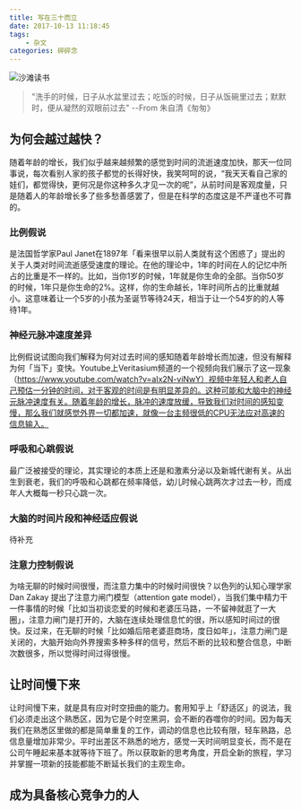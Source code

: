 ```yaml
---
title: 写在三十而立
date: 2017-10-13 11:18:45
tags: 
    - 杂文
categories: 碎碎念
---
```

![沙滩读书](readbook.png)

> "洗手的时候，日子从水盆里过去；吃饭的时候，日子从饭碗里过去；默默时，便从凝然的双眼前过去" --From 朱自清《匆匆》

<!--more-->

## 为何会越过越快？

随着年龄的增长，我们似乎越来越频繁的感觉到时间的流逝速度加快，那天一位同事说，每次看别人家的孩子都觉的长得好快，我笑呵呵的说，“我天天看自己家的娃们，都觉得快，更何况是你这种多久才见一次的呢”，从前时间是客观度量，只是随着人的年龄增长多了些多愁善感罢了，但是在科学的态度这是不严谨也不可靠的。

### 比例假说

是法国哲学家Paul Janet在1897年「看来很早以前人类就有这个困惑了」提出的关于人类对时间流逝感受速度的理论。在他的理论中，1年的时间在人的记忆中所占的比重是不一样的。比如，当你1岁的时候，1年就是你生命的全部。当你50岁的时候，1年只是你生命的2%。这样，你的生命越长，1年时间所占的比重就越小。这意味着让一个5岁的小孩为圣诞节等待24天，相当于让一个54岁的的人等待1年。

### 神经元脉冲速度差异

比例假说试图向我们解释为何对过去时间的感知随着年龄增长而加速，但没有解释为何「当下」变快。Youtube上Veritasium频道的一个视频向我们展示了这一现象（https://www.youtube.com/watch?v=aIx2N-viNwY）视频中年轻人和老人自己预估一分钟的时间，对于客观的时间是有明显差异的。这种可能和大脑中的神经元脉冲速度有关。随着年龄的增长，脉冲的速度放缓，导致我们对时间的感知变慢，那么我们就感觉外界一切都加速，就像一台主频很低的CPU无法应对高速的信息输入。

### 呼吸和心跳假说

最广泛被接受的理论，其实理论的本质上还是和激素分泌以及新城代谢有关。从出生到衰老，我们的呼吸和心跳都在频率降低，幼儿时候心跳两次才过去一秒，而成年人大概每一秒只心跳一次。

### 大脑的时间片段和神经适应假说

待补充

### 注意力控制假说

为啥无聊的时候时间很慢，而注意力集中的时候时间很快？以色列的认知心理学家Dan Zakay 提出了注意力闸门模型（attention gate model），当我们集中精力干一件事情的时候「比如当初谈恋爱的时候和老婆压马路，一不留神就逛了一大圈」，注意力闸门是打开的，大脑在连续处理信息忙的很，所以感知时间过的很快。反过来，在无聊的时候「比如婚后陪老婆逛商场，度日如年」，注意力闸门是关闭的，大脑开始向外界搜索多种多样的信号，然后不断的比较和整合信息，中断次数很多，所以觉得时间过得很慢。

## 让时间慢下来

让时间慢下来，就是具有应对时空扭曲的能力。套用知乎上「舒适区」的说法，我们必须走出这个熟悉区，因为它是个时空黑洞，会不断的吞噬你的时间。因为每天我们在熟悉区里做的都是简单重复的工作，调动的信息也比较有限，轻车熟路，总信息量增加非常少。平时出差区不熟悉的地方，感觉一天时间明显变长，而不是在公司午睡起来基本就等待下班了。所以获取新的思考角度，开启全新的旅程，学习并掌握一项新的技能都能不断延长我们的主观生命。

## 成为具备核心竞争力的人

